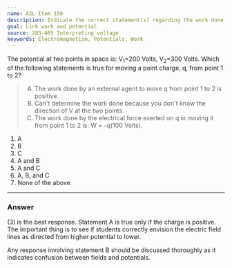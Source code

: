 ```yaml
---
name: A2L Item 150
description: Indicate the correct statement(s) regarding the work done moving a charge between to points having different electric potential.
goal: Link work and potential
source: 283-465 Interpreting voltage
keywords: Electromagnetism, Potentials, Work
---
```


The potential at two points in space is:  V<sub>1</sub>=200 Volts,
V<sub>2</sub>=300 Volts.  Which of the following statements is true for
moving a point charge, q, from point 1 to 2?

<blockquote> <ol type="A"> <li>The work done by an external agent to
move q from point 1 to 2 is positive.</li> <li>Can't determine the work
done because you don't know the direction of V at the two points.</li>
<li>The work done by the electrical force exerted on q in moving it from
point 1 to 2 is:  W&nbsp;=&nbsp;-q(100 Volts).</li> </ol> </blockquote>

1. A
2. B
3. C
4. A and B
5. A and C
6. A, B, and C
7. None of the above


<hr/>

### Answer 

(3) is the best response. Statement A is true only if the charge
is positive. The important thing is to see if students correctly
envision the electric field lines as directed from higher potential to
lower.

Any response involving statement B should be discussed thoroughly as it
indicates confusion between fields and potentials.

